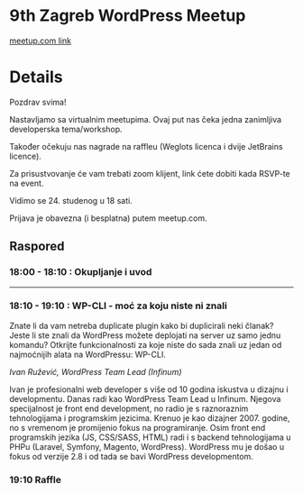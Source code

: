 # 9th Zagreb WordPress Meetup

[meetup.com link](https://www.meetup.com/en-AU/Zagreb-WordPress-Meetup/events/274550198/)

# Details

Pozdrav svima!

Nastavljamo sa virtualnim meetupima. Ovaj put nas čeka jedna zanimljiva developerska tema/workshop.

Također očekuju nas nagrade na raffleu (Weglots licenca i dvije JetBrains licence).

Za prisustvovanje će vam trebati zoom klijent, link ćete dobiti kada RSVP-te na event.

Vidimo se 24. studenog u 18 sati.

Prijava je obavezna (i besplatna) putem meetup.com.

## Raspored

### 18:00 - 18:10 : Okupljanje i uvod

----------------

### 18:10 - 19:10 : WP-CLI - moć za koju niste ni znali

Znate li da vam netreba duplicate plugin kako bi duplicirali neki članak? Jeste li ste znali da WordPress možete deplojati na server uz samo jednu komandu?
Otkrijte funkcionalnosti za koje niste do sada znali uz jedan od najmoćnijih alata na WordPressu: WP-CLI.

_Ivan Ružević, WordPress Team Lead (Infinum)_

Ivan je profesionalni web developer s više od 10 godina iskustva u dizajnu i developmentu. Danas radi kao WordPress Team Lead u Infinum. Njegova specijalnost je front end development, no radio je s raznoraznim tehnologijama i programskim jezicima. Krenuo je kao dizajner 2007. godine, no s vremenom je promijenio fokus na programiranje. Osim front end programskih jezika (JS, CSS/SASS, HTML) radi i s backend tehnologijama u PHPu (Laravel, Symfony, Magento, WordPress). WordPress mu je došao u fokus od verzije 2.8 i od tada se bavi WordPress developmentom.

### 19:10 Raffle
